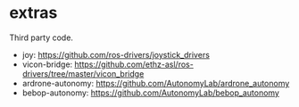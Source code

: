 # extras
Third party code.

* joy: https://github.com/ros-drivers/joystick_drivers 
* vicon-bridge: https://github.com/ethz-asl/ros-drivers/tree/master/vicon_bridge
* ardrone-autonomy: https://github.com/AutonomyLab/ardrone_autonomy
* bebop-autonomy: https://github.com/AutonomyLab/bebop_autonomy
